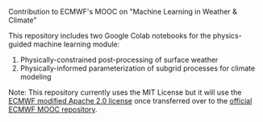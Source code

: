 Contribution to ECMWF's MOOC on "Machine Learning in Weather &amp; Climate"

This repository includes two Google Colab notebooks for the physics-guided machine learning module:   

1. Physically-constrained post-processing of surface weather   
2. Physically-informed parameterization of subgrid processes for climate modeling   

Note: This repository currently uses the MIT License but it will use the [ECMWF modified Apache 2.0 license](https://eur03.safelinks.protection.outlook.com/?url=https%3A%2F%2Fgithub.com%2Fecmwf-projects%2Fmooc-machine-learning-weather-climate%2Fblob%2Fmain%2FLICENSE&data=05%7C01%7CChris.Stewart%40ecmwf.int%7Ccd1a97ab8ad1457fd54208db26e78240%7C21b711c6aab74d369ffbac0357bc20ba%7C1%7C0%7C638146547990977936%7CUnknown%7CTWFpbGZsb3d8eyJWIjoiMC4wLjAwMDAiLCJQIjoiV2luMzIiLCJBTiI6Ik1haWwiLCJXVCI6Mn0%3D%7C3000%7C%7C%7C&sdata=MSXCM3AI%2FmoJR7QSB6gUJa1sBG6KX0KvZu31HHOCHew%3D&reserved=0) once transferred over to the [official ECMWF MOOC repository](https://github.com/ecmwf-projects/mooc-machine-learning-weather-climate/tree/main/tier_2/physic_informed). 
